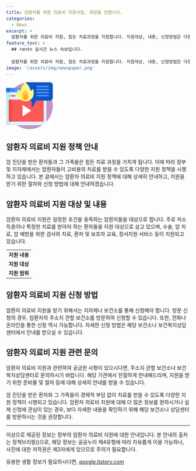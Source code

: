 ```yaml
---
title: 암환자를 위한 의료비 지원사업, 희망을 전합니다.
categories:
  - News
excerpt: >
  암환자를 위한 의료비 지원, 힘든 치료과정을 지원합니다. 지원대상, 내용, 신청방법은 다양하게 제공되며 관할 보건소나 보건복지상담센터에 문의하여 도움을 받을 수 있습니다. 건강을 회복하기 위한 지원을 받아보세요.
feature_text: >
  ## rentn 실시간 뉴스 속보입니다.

  암환자를 위한 의료비 지원, 힘든 치료과정을 지원합니다. 지원대상, 내용, 신청방법은 다양하게 제공되며 관할 보건소나 보건복지상담센터에 문의하여 도움을 받을 수 있습니다. 건강을 회복하기 위한 지원을 받아보세요.
image: '/assets/img/newspaper.png'
---
```


<p><img src="/assets/img/news.png" alt="rentncar 속보" /></p>

<h2>암환자 의료비 지원 정책 안내</h2>

<p data-ke-size="size16">암 진단을 받은 환자들과 그 가족들은 힘든 치료 과정을 거치게 됩니다. 이에 따라 정부 및 지자체에서는 암환자들이 고비용의 치료를 받을 수 있도록 다양한 지원 정책을 시행하고 있습니다. 본 글에서는 암환자 의료비 지원 정책에 대해 상세히 안내하고, 지원을 받기 위한 절차와 신청 방법에 대해 안내하겠습니다.</p>

<h2 data-ke-size="size26">암환자 의료비 지원 대상 및 내용</h2>

<p data-ke-size="size16">암환자 의료비 지원은 일정한 조건을 충족하는 암환자들을 대상으로 합니다. 주로 저소득층이나 특정한 치료를 받아야 하는 환자들을 지원 대상으로 삼고 있으며, 수술, 암 치료, 암 예방을 위한 검사와 치료, 환자 및 보호자 교육, 정서지원 서비스 등이 지원되고 있습니다.</p>

<table>
    <tbody>
        <tr>
            <td style="text-align: center; height: 17px;"><b>지원 내용</b></td>
        </tr>
        <tr>
            <td style="text-align: center; height: 17px;"><b>지원 대상</b></td>
        </tr>
        <tr>
            <td style="text-align: center; height: 17px;"><b>지원 범위</b></td>
        </tr>
    </tbody>
</table>

<h2 data-ke-size="size26">암환자 의료비 지원 신청 방법</h2>

<p data-ke-size="size16">암환자 의료비 지원을 받기 위해서는 지자체나 보건소를 통해 신청해아 합니다. 방문 신청의 경우, 암환자의 주소지 관할 보건소를 방문하여 신청할 수 있습니다. 또한, 전화나 온라인을 통한 신청 역시 가능합니다. 자세한 신청 방법은 해당 보건소나 보건복지상담센터에서 안내를 받으실 수 있습니다.</p>

<h2 data-ke-size="size26">암환자 의료비 지원 관련 문의</h2>

<p data-ke-size="size16">암환자 의료비 지원과 관련하여 궁금한 사항이 있으시다면, 주소지 관할 보건소나 보건복지상담센터로 문의하시기 바랍니다. 해당 기관에서 친절하게 안내해드리며, 지원을 받기 위한 준비물 및 절차 등에 대해 상세히 안내를 받을 수 있습니다.</p>

<p data-ke-size="size16">암 진단을 받은 환자와 그 가족들이 경제적 부담 없이 치료를 받을 수 있도록 다양한 지원 정책이 시행되고 있습니다. 암환자 의료비 지원에 대해 더 많은 정보를 원하시거나 실제 신청에 관심이 있는 경우, 보다 자세한 내용을 확인하기 위해 해당 보건소나 상담센터를 방문하시는 것을 권장합니다.</p>

<hr>

<p data-ke-size="size16">이상으로 제공된 정보는 정부의 암환자 의료비 지원에 대한 안내입니다. 본 안내의 출처는 정책브리핑()으로, 해당 정보는 공공누리 제4유형에 따라 자유롭게 이용 가능하나, 사진에 대한 저작권은 제3자에게 있으므로 주의가 필요합니다.</p>
유용한 생활 정보가 필요하시다면, <a href="https://qoogle.tistory.com" rel="dofollow">qoogle.tistory.com</a>


